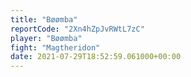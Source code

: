 ```yaml
---
title: "Bøømba"
reportCode: "2Xn4hZpJvRWtL7zC"
player: "Bøømba"
fight: "Magtheridon"
date: 2021-07-29T18:52:59.061000+00:00
---
```

